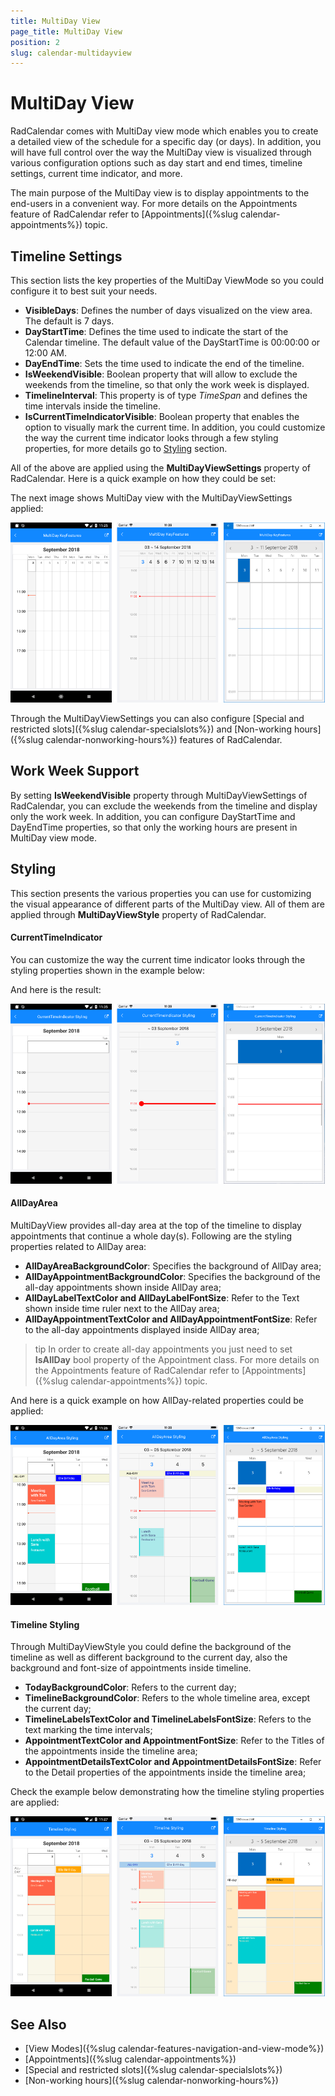 ```yaml
---
title: MultiDay View
page_title: MultiDay View
position: 2
slug: calendar-multidayview
---
```


# MultiDay View #

RadCalendar comes with MultiDay view mode which enables you to create a detailed view of the schedule for a specific day (or days). In addition, you will have full control over the way the MultiDay view is visualized through various configuration options such as day start and end times, timeline settings, current time indicator, and more.

The main purpose of the MultiDay view is to display appointments to the end-users in a convenient way. For more details on the Appointments feature of RadCalendar refer to [Appointments]({%slug calendar-appointments%}) topic.

## Timeline Settings

This section lists the key properties of the MultiDay ViewMode so you could configure it to best suit your needs.

* **VisibleDays**: Defines the number of days visualized on the view area. The default is 7 days. 
* **DayStartTime**: Defines the time used to indicate the start of the Calendar timeline. The default value of the DayStartTime is 00:00:00 or 12:00 AM. 
* **DayEndTime**: Sets the time used to indicate the end of the timeline.
* **IsWeekendVisible**: Boolean property that will allow to exclude the weekends from the timeline, so that only the work week is displayed.
* **TimelineInterval**: This property is of type *TimeSpan* and defines the time intervals inside the timeline.
* **IsCurrentTimeIndicatorVisible**: Boolean property that enables the option to visually mark the current time. In addition, you could customize the way the current time indicator looks through a few styling properties, for more details go to [Styling](#styling) section.

All of the above are applied using the **MultiDayViewSettings** property of RadCalendar. Here is a quick example on how they could be set:

<snippet id='calendar-scheduling-keyfeatures'/>

The next image shows MultiDay view with the MultiDayViewSettings applied:

![Calendar Scheduling Key Features](../images/calendar_scheduling_keysettings.png)

Through the MultiDayViewSettings you can also configure [Special and restricted slots]({%slug calendar-specialslots%}) and [Non-working hours]({%slug calendar-nonworking-hours%}) features of RadCalendar.

## Work Week Support

By setting **IsWeekendVisible** property through MultiDayViewSettings of RadCalendar, you can exclude the weekends from the timeline and display only the work week. In addition, you can configure DayStartTime and DayEndTime properties, so that only the working hours are present in MultiDay view mode.

## Styling

This section presents the various properties you can use for customizing the visual appearance of different parts of the MultiDay view. All of them are applied through **MultiDayViewStyle** property of RadCalendar. 
 
#### CurrentTimeIndicator

You can customize the way the current time indicator looks through the styling properties shown in the example below:

<snippet id='calendar-scheduling-currenttimeindicator' />

And here is the result:

![Calendar CurrentTimeIndicator](../images/calendar_scheduling_timeindicator.png)

#### AllDayArea

MultiDayView provides all-day area at the top of the timeline to display appointments that continue a whole day(s). Following are the styling properties related to AllDay area:

* **AllDayAreaBackgroundColor**: Specifies the background of AllDay area;
* **AllDayAppointmentBackgroundColor**: Specifies the background of the all-day appointments shown inside AllDay area;
* **AllDayLabelTextColor and AllDayLabelFontSize**: Refer to the Text shown inside time ruler next to the AllDay area;
* **AllDayAppointmentTextColor and AllDayAppointmentFontSize**: Refer to the all-day appointments displayed inside AllDay area;

>tip In order to create all-day appointments you just need to set **IsAllDay** bool property of the Appointment class. For more details on the Appointments feature of RadCalendar refer to [Appointments]({%slug calendar-appointments%}) topic.

And here is a quick example on how AllDay-related properties could be applied:

<snippet id='calendar-scheduling-alldaystyling' />

![Calendar AllDay Area](../images/calendar_scheduling_alldayarea.png)

#### Timeline Styling 

Through MultiDayViewStyle you could define the background of the timeline as well as different background to the current day, also the background and font-size of appointments inside timeline.  

* **TodayBackgroundColor**: Refers to the current day;
* **TimelineBackgroundColor**: Refers to the whole timeline area, except the current day;
* **TimelineLabelsTextColor and TimelineLabelsFontSize**: Refers to the text marking the time intervals;
* **AppointmentTextColor and AppointmentFontSize**: Refer to the Titles of the appointments inside the timeline area;
* **AppointmentDetailsTextColor and AppointmentDetailsFontSize**: Refer to the Detail properties of the appointments inside the timeline area;

Check the example below demonstrating how the timeline styling properties are applied:

<snippet id='calendar-scheduling-timeline' />

![Calendar Timeline](../images/calendar_scheduling_timeline.png)

## See Also

* [View Modes]({%slug calendar-features-navigation-and-view-mode%})
* [Appointments]({%slug calendar-appointments%})
* [Special and restricted slots]({%slug calendar-specialslots%})
* [Non-working hours]({%slug calendar-nonworking-hours%})
